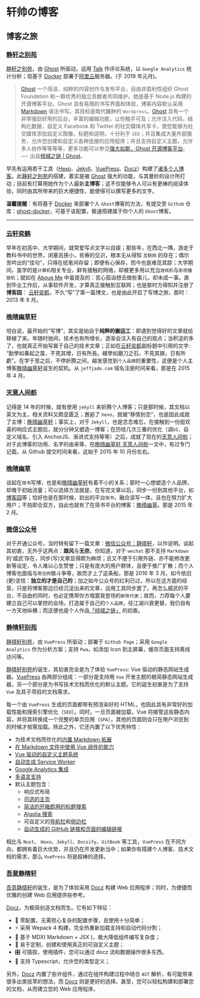 # 轩帅の博客

## 博客之旅

### [静轩之别苑](ghost-blog.html)

[静轩之别苑](https://quickapp.lovejade.cn/?utm_source=nice.lovejade.cn)，由 [Ghost](https://nicelinks.site/post/5c3f3151a5957e07a40b30ff) 所驱动，运用 [Talk](https://nicelinks.site/post/5c40aeaaa5957e07a40b3101) 作评论系统，以 `Google Analytics` 统计分析；现基于 [Docker](https://nicelinks.site/post/5b7036890f8719053c094d68) 部署于[阿里云](https://nicelinks.site/post/5b3e412d615bf842b6091041)服务器。(于 2019 年元月)。

>[Ghost](https://nicelinks.site/post/5c3f3151a5957e07a40b30ff) 一个简洁、纯粹的内容创作与发布平台，目由非盈利性组织 Ghost Foundation 和一群优秀的独立贡献者共同维护。她是基于 Node.js 构建的开源博客平台。Ghost 具有易用的书写界面和体验，博客内容默认采用 [Markdown](https://nicelinks.site/tags/Markdown) 语法书写。其目标是取代臃肿的 `Wordpress`。[Ghost](https://nicelinks.site/post/5c3f3151a5957e07a40b30ff) 具有一个非常强劲好用的后台，丰富的编辑功能，让你触手可及；允许注入代码，结构化数据，自定义 Facebook 和 Twitter 的社交媒体共享卡，使您能够为社交媒体添加自定义图像，标题和说明，十分利于 `SEO`；并且集成大量外部服务，允许您创建和自定义各种连接的应用程序；并且支持自定义主题，允许多人协作等等等等，更多功能可以参见[强大如斯，Ghost 开源博客平台](https://quickapp.lovejade.cn/ghost-open-source-blog-platform/)。── 出自[倾城之链 | Ghost](https://nicelinks.site/post/5c3f3151a5957e07a40b30ff)。

早先有运用若干工具（[Hexo](https://nicelinks.site/post/5c4c56d5a5957e07a40b3116)、[Jekyll](https://nicelinks.site/post/5c4c59c1a5957e07a40b3118)、[VuePress](https://nicelinks.site/post/5b2298f5d1c6ca419a9f7e00)、[Docz](https://nicelinks.site/post/5b225adfd1c6ca419a9f7dfe)）构建了[诸多个人博客](https://nice.lovejade.cn/zh/blog/)。此[静轩之别苑](https://quickapp.lovejade.cn/)的搭建，着实是被 [Ghost](https://nicelinks.site/post/5c3f3151a5957e07a40b30ff) 强大的功能，与其曼妙的设计所打动；目前有打算用她作为个人最新**主博客**；这不仅能够令人可以有更棒的阅读体验，同时由其所带来的巨大便捷性，能使得可以撰写更多的文字。

**温馨提醒**：有将基于 [Docker](https://nicelinks.site/post/5b7036890f8719053c094d68) 来部署个人 `Ghost`博客的方法，有提交至 `Github` 仓库：[ghost-docker](https://github.com/nicejade/play-with-docker/tree/master/ghost)，可基于该配置，极速搭建属于你个人的 `Ghost`博客。

---

### [云轩奕鹤](csdn-blog.html)

早年在初高中、大学期间，就常爱写点文字以自娱；那些年，在西北一隅，游走于教科书中的世界，闭塞且狭小，贫瘠的见识，根本无从得知 `互联网` 的存在；偶尔苦吟出的“佳句”，只得在纸笔间存留；即便有心保存，而今也是难觅其踪；大学期间，虽学的是`计算机`相关专业，鲜有接触的网络，却被更多用以充当`游戏机`与`影视播放机`；就如在 [Aboue Me](https://jeffjade.com/about-me/) 中虽提及的：苦心孤诣想去做些事儿，却未成一事。直到毕业工作后，从事软件开发，才算真正接触到互联网；也是那时方得知并注册了**博客园**： [云轩奕鹤](https://www.cnblogs.com/jadeboy/)，不久“写”了第一篇博文，也是由此开启了写博之旅，那时：2013 年 8 月。

### [晚晴幽草轩](hexo-blog.html)

坦白说，最开始的“写博”，其实是始自于**纯粹的搬运工**：即遇到觉得好的文章就给移植了来。年随时驰间，技术也有所增长，逐渐会注入有自己的观点；当积淀的多了，也就真正开始写属于自己的技术文章；正如在[云轩奕鹤](https://www.cnblogs.com/jadeboy/)副标题中引用的文字: “勤學如春起之苗，不見其增，日有所長。綴學如磨刀之石，不見其損，日有所虧”。在学于思之后，不停折腾之间，越发感觉到`个人品牌`的重要性，这便是个人主博客[晚晴幽草轩](https://jeffjade.com/)诞生的契机。从 `jeffjade.com` 域名注册时间来看，那是在 2015 年 4 月。

### [天意人间舫](jekyll-blog.html)

记得是 14 年的时候，就有使用 `jekyll` 来折腾个人博客；只是那时候，其文档以英文为主，相关资料又颇显匮乏；邂逅了 `hexo`，就被“移情别恋”，也是因此成就了主博：[晚晴幽草轩](https://jeffjade.com/)；事实上，对于 `Jekyll`，也是念念难忘，在接触到一份挺欢喜的响应式主题后，就分分钟又塑造一博客；在历经几次三番的优化（调`UI`、自定义域名、引入 AnchorJS、渐进式支持等等）之后，成就了现在的[天意人间舫](https://blog.lovejade.cn/)；对于此博客的功用、名字的由来等，在[晚晴幽草轩,天意人间舫](https://jeffjade.com/2016/01/22/2016-01-22-jeffjade-and-nicejade/)一文中，有过专门记载。从 Github 提交时间来看，这始于 2015 年 10 月份左右。

### [晚晴幽草](jianshu-blog.html)

谈起在`简书`写博，也是和[晚晴幽草轩](https://jeffjade.com/)有着不小的关系；那时一心想塑造个人品牌，却难于初始流量；可以选择方法就是，在写完文章以后，同步一份到其他平台，如[博客园](https://www.cnblogs.com/jadeboy/)等；恰好也是在那时候，初出的平台`简书`，融合读写一体，且也在努力扩大用户；不拍即合双方，自此也就有了在简书平台的博客：[晚晴幽草](https://www.jianshu.com/u/9aae3d8f4c3d)。那是 2015 年 2 月。

### [微信公众号](wechat-blog.html)

对于开通公众号，当时特有留下一篇文章：[微信公众号：静晴轩](https://jeffjade.com/2016/03/23/2016-03-23-toss-wechat-public_no)，以作说明。谈起其初衷，无外乎这两点：**跟风**与**无奈**。你知道，对于 `wechat` 那不支持 `Markdown` 的‘威武’存在，同步(写)文章显得颇为麻烦；且又不便于引用外链、亦不能修改更新等设定，令人难以心生赞誉；只是有庞大的用户群体，且便于推广扩散；而个人博客也面临与`聚合网`做斗争等，故而才上了这条船，那是 2016 年 3 月。如今依旧(更)坚信：**独立的才是自己的**；加之如今公众号的红利已过，所以在这方面的经营，只是将博客那边已经沉淀出来的文章，运用工具同步罢了。再怎么威武的平台，不自由的同时，也必定携带你方唱罢我登场的`新陈代谢`；故而，力荐每个人要建立自己可以掌控的会场，打造属于自己的`个人品牌`，任江湖兴衰更替，我仍自有一方天地纵横；而这便也是个人作品[「倾城之链」](https://nicelinks.site/?from=nice.lovejade.cn) 的初衷。

### [静晴轩别苑](vuepress-blog.html)

[静晴轩别苑](https://nice.lovejade.cn)，由 `VuePress` 所驱动；部署于 `Github Page`；采用 `Google Analytics` 作为分析方案；支持 `Pwa`，如添加 Icon 到主屏幕，缓存页面支持离线访问等。

[静晴轩别苑](https://nice.lovejade.cn)的诞生，其初衷完全是为了体验 `VuePress`: Vue 驱动的静态网站生成器。[VuePress](https://vuepress.vuejs.org/) 由两部分组成：一部分是支持用 `Vue` 开发主题的极简静态网站生成器，另一个部分是为书写技术文档而优化的默认主题。它的诞生初衷是为了支持 `Vue` 及其子项目的文档需求。

每一个由 `VuePress` 生成的页面都带有预渲染好的 HTML，也因此具有非常好的加载性能和搜索引擎优化（`SEO`）。同时，一旦页面被加载，Vue 将接管这些静态内容，并将其转换成一个完整的单页应用（`SPA`），其他的页面则会只在用户浏览到的时候才按需加载。除此之外，它还内置了以下优秀特性：

- 为技术文档而优化的[内置 Markdown 拓展](https://vuepress.vuejs.org/zh/guide/markdown.html)
- [在 Markdown 文件中使用 Vue 组件的能力](https://vuepress.vuejs.org/zh/guide/using-vue.html)
- [Vue 驱动的自定义主题系统](https://vuepress.vuejs.org/zh/guide/custom-themes.html)
- [自动生成 Service Worker](https://vuepress.vuejs.org/zh/config/#serviceworker)
- [Google Analytics 集成](https://vuepress.vuejs.org/zh/config/#ga)
- [多语言支持](https://vuepress.vuejs.org/zh/guide/i18n.html)
- 默认主题包含：
  - 响应式布局
  - [可选的主页](https://vuepress.vuejs.org/zh/default-theme-config/#%E9%A6%96%E9%A1%B5)
  - [简洁的开箱即用的标题搜索](https://vuepress.vuejs.org/zh/default-theme-config/#%E5%86%85%E7%BD%AE%E6%90%9C%E7%B4%A2)
  - [Algolia 搜索](https://vuepress.vuejs.org/zh/default-theme-config/#algolia-%E6%90%9C%E7%B4%A2)
  - 可自定义的[导航栏](https://vuepress.vuejs.org/zh/default-theme-config/#%E5%AF%BC%E8%88%AA%E6%A0%8F)和[侧边栏](https://vuepress.vuejs.org/zh/default-theme-config/#%E4%BE%A7%E8%BE%B9%E6%A0%8F)
  - [自动生成的 GitHub 链接和页面的编辑链接](https://vuepress.vuejs.org/zh/default-theme-config/#git-%E4%BB%93%E5%BA%93%E5%92%8C%E7%BC%96%E8%BE%91%E9%93%BE%E6%8E%A5)

相比与 `Nuxt`、 `Hexo`、`Jekyll`、`Docsify`、`GitBook` 等工具，`VuePress` 在不同方向，都拥有着巨大优势，并且仍在开发更新当中；如果你有搭建个人博客、技术文档的需求，那么 `VuePress` 将是超棒的选择。

### [吾意静晴轩](docz-blog.html)

[吾意静晴轩](https://docz.lovejade.cn)的诞生，是为了体验采用 [Docz](https://www.docz.site/) 构建 Web 应用程序；同时，为便捷而优雅的创建 Web 应用提供些参考。

[Docz](https://www.docz.site/)，为极简创造文档而生。它有如下特征：

- 🧘 零配置，无需担心复杂的配置步骤，且使用十分简单；
- ⚡️ 采用 Wepack 4 构建，完全热重新加载支持和自动代码分割；
- 📝 基于 MDX( Markdown + JSX )，极大降低组件编写复杂度；
- 💅 易于定制，创建和使用真正的可自定义主题；
- 🎛 可插拔，使用插件，您可以通过 docz 流和数据操作很多东西。
- 🔐 支持 Typescript，允许您的类型定义；

另外，[Docz](https://www.docz.site/) 内置了些许组件，通过在组件构建过程中结合 `AST` 解析，有可能带来很多出类拔萃的想法，而 [Docz](https://www.docz.site/) 则是更好的选择。甚至，您可以轻松构建和部署您的文档，从而建立您的 Web 应用程序。

<Advertisement />
